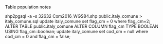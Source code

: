Table population notes

shp2pgsql -a -s 32632 Com2016_WGS84.shp public.italy_comune > italy_comune.sql
update italy_comune set flag_cm = 0 where flag_cm=2;
ALTER TABLE public.italy_comune ALTER COLUMN flag_cm TYPE BOOLEAN USING flag_cm::boolean;
update italy_comune set cod_cm = null where cod_cm = 0 and flag_cm = false;
